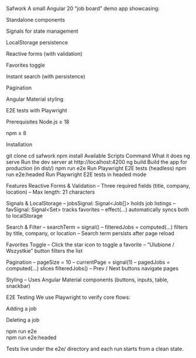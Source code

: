 Safwork
A small Angular 20 “job board” demo app showcasing:

Standalone components

Signals for state management

LocalStorage persistence

Reactive forms (with validation)

Favorites toggle

Instant search (with persistence)

Pagination

Angular Material styling

E2E tests with Playwright

Prerequisites
Node.js ≥ 18

npm ≥ 8

Installation

git clone <your-repo-url>
cd safwork
npm install
Available Scripts
Command	What it does
ng serve	Run the dev server at http://localhost:4200
ng build	Build the app for production (in dist/)
npm run e2e	Run Playwright E2E tests (headless)
npm run e2e:headed	Run Playwright E2E tests in headed mode

Features
Reactive Forms & Validation
– Three required fields (title, company, location)
– Max length: 21 characters

Signals & LocalStorage
– jobsSignal: Signal<Job[]> holds job listings
– favSignal: Signal<Set<number>> tracks favorites
– effect(...) automatically syncs both to localStorage

Search & Filter
– searchTerm = signal<string>()
– filteredJobs = computed(...) filters by title, company, or location
– Search term persists after page reload

Favorites Toggle
– Click the star icon to toggle a favorite
– “Ulubione / Wszystkie” button filters the list

Pagination
– pageSize = 10
– currentPage = signal(1)
– pagedJobs = computed(...) slices filteredJobs()
– Prev / Next buttons navigate pages

Styling
– Uses Angular Material components (buttons, inputs, table, snackbar)

E2E Testing
We use Playwright to verify core flows:

Adding a job

Deleting a job


npm run e2e       
npm run e2e:headed  

Tests live under the e2e/ directory and each run starts from a clean state.

